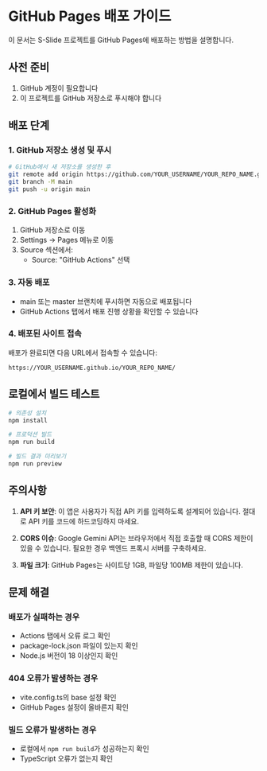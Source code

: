# GitHub Pages 배포 가이드

이 문서는 S-Slide 프로젝트를 GitHub Pages에 배포하는 방법을 설명합니다.

## 사전 준비

1. GitHub 계정이 필요합니다
2. 이 프로젝트를 GitHub 저장소로 푸시해야 합니다

## 배포 단계

### 1. GitHub 저장소 생성 및 푸시

```bash
# GitHub에서 새 저장소를 생성한 후
git remote add origin https://github.com/YOUR_USERNAME/YOUR_REPO_NAME.git
git branch -M main
git push -u origin main
```

### 2. GitHub Pages 활성화

1. GitHub 저장소로 이동
2. Settings → Pages 메뉴로 이동
3. Source 섹션에서:
   - Source: "GitHub Actions" 선택

### 3. 자동 배포

- main 또는 master 브랜치에 푸시하면 자동으로 배포됩니다
- GitHub Actions 탭에서 배포 진행 상황을 확인할 수 있습니다

### 4. 배포된 사이트 접속

배포가 완료되면 다음 URL에서 접속할 수 있습니다:
```
https://YOUR_USERNAME.github.io/YOUR_REPO_NAME/
```

## 로컬에서 빌드 테스트

```bash
# 의존성 설치
npm install

# 프로덕션 빌드
npm run build

# 빌드 결과 미리보기
npm run preview
```

## 주의사항

1. **API 키 보안**: 이 앱은 사용자가 직접 API 키를 입력하도록 설계되어 있습니다. 절대로 API 키를 코드에 하드코딩하지 마세요.

2. **CORS 이슈**: Google Gemini API는 브라우저에서 직접 호출할 때 CORS 제한이 있을 수 있습니다. 필요한 경우 백엔드 프록시 서버를 구축하세요.

3. **파일 크기**: GitHub Pages는 사이트당 1GB, 파일당 100MB 제한이 있습니다.

## 문제 해결

### 배포가 실패하는 경우
- Actions 탭에서 오류 로그 확인
- package-lock.json 파일이 있는지 확인
- Node.js 버전이 18 이상인지 확인

### 404 오류가 발생하는 경우
- vite.config.ts의 base 설정 확인
- GitHub Pages 설정이 올바른지 확인

### 빌드 오류가 발생하는 경우
- 로컬에서 `npm run build`가 성공하는지 확인
- TypeScript 오류가 없는지 확인